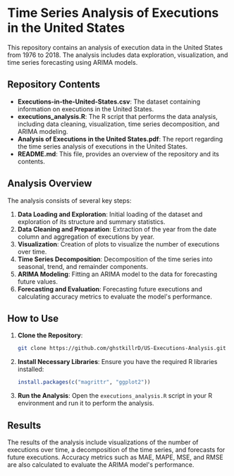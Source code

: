 # Time Series Analysis of Executions in the United States

This repository contains an analysis of execution data in the United States from 1976 to 2018. The analysis includes data exploration, visualization, and time series forecasting using ARIMA models.

## Repository Contents

- **Executions-in-the-United-States.csv**: The dataset containing information on executions in the United States.
- **executions_analysis.R**: The R script that performs the data analysis, including data cleaning, visualization, time series decomposition, and ARIMA modeling.
- **Analysis of Executions in the United States.pdf**: The report regarding the time series analysis of executions in the United States.
- **README.md**: This file, provides an overview of the repository and its contents.

## Analysis Overview

The analysis consists of several key steps:

1. **Data Loading and Exploration**: Initial loading of the dataset and exploration of its structure and summary statistics.
2. **Data Cleaning and Preparation**: Extraction of the year from the date column and aggregation of executions by year.
3. **Visualization**: Creation of plots to visualize the number of executions over time.
4. **Time Series Decomposition**: Decomposition of the time series into seasonal, trend, and remainder components.
5. **ARIMA Modeling**: Fitting an ARIMA model to the data for forecasting future values.
6. **Forecasting and Evaluation**: Forecasting future executions and calculating accuracy metrics to evaluate the model's performance.

## How to Use

1. **Clone the Repository**:
    ```bash
    git clone https://github.com/ghstkillrD/US-Executions-Analysis.git
    ```

2. **Install Necessary Libraries**:
    Ensure you have the required R libraries installed:
    ```R
    install.packages(c("magrittr", "ggplot2"))
    ```

3. **Run the Analysis**:
    Open the `executions_analysis.R` script in your R environment and run it to perform the analysis.

## Results

The results of the analysis include visualizations of the number of executions over time, a decomposition of the time series, and forecasts for future executions. Accuracy metrics such as MAE, MAPE, MSE, and RMSE are also calculated to evaluate the ARIMA model's performance.
